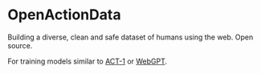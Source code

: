 # OpenActionData

Building a diverse, clean and safe dataset of humans using the web. Open source.

For training models similar to [ACT-1](https://www.adept.ai/act) or [WebGPT](https://openai.com/blog/webgpt/).
